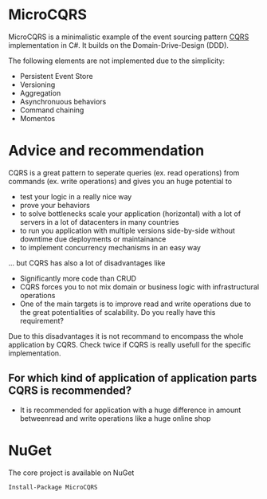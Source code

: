 # MicroCQRS

MicroCQRS is a minimalistic example of the event sourcing pattern [CQRS](https://de.wikipedia.org/wiki/Command-Query-Responsibility-Segregation) implementation in C#.
It builds on the Domain-Drive-Design (DDD).

The following elements are not implemented due to the simplicity:
- Persistent Event Store
- Versioning
- Aggregation
- Asynchronuous behaviors
- Command chaining
- Momentos

# Advice and recommendation
CQRS is a great pattern to seperate queries (ex. read operations) from commands (ex. write operations) and gives you an huge potential to
- test your logic in a really nice way
- prove your behaviors
- to solve bottlenecks scale your application (horizontal) with a lot of servers in a lot of datacenters in many countries
- to run you application with multiple versions side-by-side without downtime due deployments or maintainance
- to implement concurrency mechanisms in an easy way

... but CQRS has also a lot of disadvantages like
- Significantly more code than CRUD
- CQRS forces you to not mix domain or business logic with infrastructural operations
- One of the main targets is to improve read and write operations due to the great potentialities of scalability. Do you really have this requirement?

Due to this disadvantages it is not recommand to encompass the whole application by CQRS.
Check twice if CQRS is really usefull for the specific implementation.

## For which kind of application of application parts CQRS is recommended?
- It is recommended for application with a huge difference in amount betweenread and write operations like a huge online shop 

# NuGet
The core project is available on NuGet
```
Install-Package MicroCQRS
```
